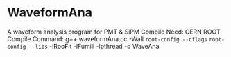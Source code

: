 # WaveformAna
A waveform analysis program for PMT &amp; SiPM
Compile Need: CERN ROOT
Compile Command: g++ waveformAna.cc -Wall `root-config --cflags` `root-config --libs` -lRooFit -lFumili -lpthread -o WaveAna
